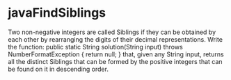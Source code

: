 # javaFindSiblings
Two non-negative integers are called Siblings if they can be obtained by each other by rearranging the digits of their decimal representations. Write the function: public static String solution(String input) throws NumberFormatException { return null; } that, given any String input, returns all the distinct Siblings that can be formed by the positive integers that can be found on it in descending order.
